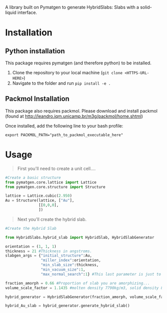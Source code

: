 A library built on Pymatgen to generate HybridSlabs: Slabs with a solid-liquid interface.

# Installation

## Python installation
This package requires pymatgen (and therefore python) to be installed. 


1. Clone the repository to your local machine (`git clone <HTTPS-URL-HERE>`)
2. Navigate to the folder and run `pip install -e . `

## Packmol Installation
This package also requires packmol. Please download and install packmol (found at http://leandro.iqm.unicamp.br/m3g/packmol/home.shtml)

Once installed, add the following line to your bash profile:

`export PACKMOL_PATH="path_to_packmol_executable_here"`

# Usage

> First you'll need to create a unit cell....

```Python 
#Create a basic structure 
from pymatgen.core.lattice import Lattice
from pymatgen.core.structure import Structure

lattice = Lattice.cubic(2.950)
Au = Structure(lattice, ["Au"],
               [[0,0,0], 
               ])

```

> Next you'll create the hybrid slab.

```Python
#Create the Hybrid Slab

from HybridSlabs.hybrid_slab import HybridSlab, HybridSlabGenerator

orientation = (1, 1, 1)
thickness = 21 #Thickness in angstroms.
slabgen_args = {"initial_structure":Au, 
                "miller_index":orientation, 
                "min_slab_size":thickness, 
                "min_vacuum_size":1, 
                "max_normal_search":1} #This last parameter is just to ensure that the c-vector is as orthogonal as possible to the a-b lattice plane

fraction_amorph = 0.66 #Proportion of slab you are amorphizing...
volume_scale_factor = 1.1435 #molten density 7790kg/m3, solid density 8908kg/m3

hybrid_generator = HybridSlabGenerator(fraction_amorph, volume_scale_factor, supercell_params = [3,3,1], slabgen_args=slabgen_args)

hybrid_Au_slab = hybrid_generator.generate_hybrid_slab()


```
